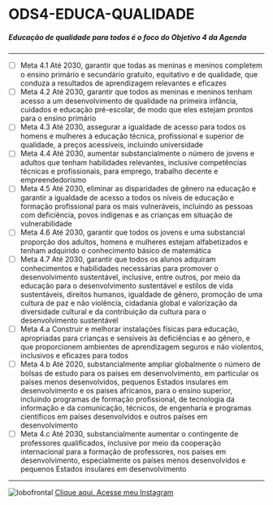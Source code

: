  # ODS4-EDUCA-QUALIDADE
 ##### Educação de qualidade para todos é o foco do Objetivo 4 da Agenda
 ***
- [ ] Meta 4.1 Até 2030, garantir que todas as meninas e meninos completem o ensino primário e secundário gratuito, equitativo e de qualidade, que conduza a resultados de aprendizagem relevantes e eficazes
- [ ] Meta 4.2 Até 2030, garantir que todos as meninas e meninos tenham acesso a um desenvolvimento de qualidade na primeira infância, cuidados e educação pré-escolar, de modo que eles estejam prontos para o ensino primário
- [ ] Meta 4.3 Até 2030, assegurar a igualdade de acesso para todos os homens e mulheres à educação técnica, profissional e superior de qualidade, a preços acessíveis, incluindo universidade
- [ ] Meta 4.4 Até 2030, aumentar substancialmente o número de jovens e adultos que tenham habilidades relevantes, inclusive competências técnicas e profissionais, para emprego, trabalho decente e empreendedorismo
- [ ] Meta 4.5 Até 2030, eliminar as disparidades de gênero na educação e garantir a igualdade de acesso a todos os níveis de educação e formação profissional para os mais vulneráveis, incluindo as pessoas com deficiência, povos indígenas e as crianças em situação de vulnerabilidade
- [ ] Meta 4.6 Até 2030, garantir que todos os jovens e uma substancial proporção dos adultos, homens e mulheres estejam alfabetizados e tenham adquirido o conhecimento básico de matemática
- [ ] Meta 4.7 Até 2030, garantir que todos os alunos adquiram conhecimentos e habilidades necessárias para promover o desenvolvimento sustentável, inclusive, entre outros, por meio da educação para o desenvolvimento sustentável e estilos de vida sustentáveis, direitos humanos, igualdade de gênero, promoção de uma cultura de paz e não violência, cidadania global e valorização da diversidade cultural e da contribuição da cultura para o desenvolvimento sustentável
- [ ] Meta 4.a Construir e melhorar instalações físicas para educação, apropriadas para crianças e sensíveis às deficiências e ao gênero, e que proporcionem ambientes de aprendizagem seguros e não violentos, inclusivos e eficazes para todos
- [ ] Meta 4.b Até 2020, substancialmente ampliar globalmente o número de bolsas de estudo para os países em desenvolvimento, em particular os países menos desenvolvidos, pequenos Estados insulares em desenvolvimento e os países africanos, para o ensino superior, incluindo programas de formação profissional, de tecnologia da informação e da comunicação, técnicos, de engenharia e programas científicos em países desenvolvidos e outros países em desenvolvimento
- [ ] Meta 4.c Até 2030, substancialmente aumentar o contingente de professores qualificados, inclusive por meio da cooperação internacional para a formação de professores, nos países em desenvolvimento, especialmente os países menos desenvolvidos e pequenos Estados insulares em desenvolvimento
 ***
![lobofrontal](https://user-images.githubusercontent.com/92765377/167283478-f9597784-c0e1-4c39-88af-2196ca8fadde.png)
[Clique aqui. Acesse meu Instagram](https://www.instagram.com/ti_sabs/)
